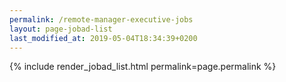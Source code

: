 ```yaml
---
permalink: /remote-manager-executive-jobs
layout: page-jobad-list
last_modified_at: 2019-05-04T18:34:39+0200
---
```

{% include render_jobad_list.html permalink=page.permalink %}
